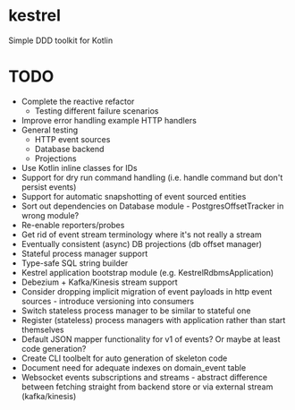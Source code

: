 # kestrel
Simple DDD toolkit for Kotlin

TODO
====

* Complete the reactive refactor
    * Testing different failure scenarios
* Improve error handling example HTTP handlers
* General testing
    * HTTP event sources
    * Database backend
    * Projections
* Use Kotlin inline classes for IDs
* Support for dry run command handling (i.e. handle command but don't persist events)
* Support for automatic snapshotting of event sourced entities
* Sort out dependencies on Database module - PostgresOffsetTracker in wrong module?
* Re-enable reporters/probes
* Get rid of event stream terminology where it's not really a stream
* Eventually consistent (async) DB projections (db offset manager)
* Stateful process manager support
* Type-safe SQL string builder
* Kestrel application bootstrap module (e.g. KestrelRdbmsApplication)
* Debezium + Kafka/Kinesis stream support
* Consider dropping implicit migration of event payloads in http event sources - introduce versioning into consumers
* Switch stateless process manager to be similar to stateful one
* Register (stateless) process managers with application rather than start themselves
* Default JSON mapper functionality for v1 of events? Or maybe at least code generation?
* Create CLI toolbelt for auto generation of skeleton code
* Document need for adequate indexes on domain_event table
* Websocket events subscriptions and streams - abstract difference between fetching straight from backend store or via external stream (kafka/kinesis)